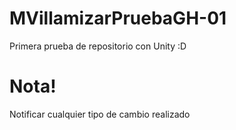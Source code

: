 # MVillamizarPruebaGH-01
Primera prueba de repositorio con Unity :D
# Nota!
Notificar cualquier tipo de cambio realizado
